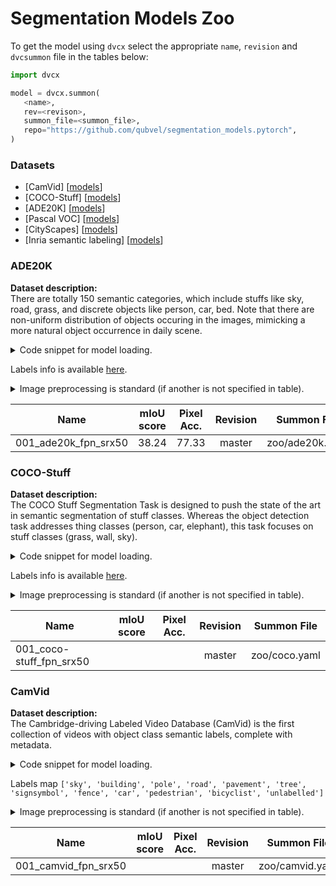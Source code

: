 # Segmentation Models Zoo

To get the model using `dvcx` select the appropriate `name`, `revision` and `dvcsummon` file in the tables below:
 ```python
import dvcx

model = dvcx.summon(
    <name>, 
    rev=<revison>, 
    summon_file=<summon_file>,
    repo="https://github.com/qubvel/segmentation_models.pytorch",
)
```


### Datasets

 - [CamVid] [[models](#camvid)]
 - [COCO-Stuff] [[models](#coco-stuff)]
 - [ADE20K] [[models](#ade20k)]
 - [Pascal VOC] [[models](#pascal-voc)]
 - [CityScapes] [[models](#cityscapes)]
 - [Inria semantic labeling] [[models](#inria)]
 
 ### ADE20K
 **Dataset description:**  
 There are totally 150 semantic categories, which include stuffs like sky, road, grass, and discrete objects like person, car, bed. Note that there are non-uniform distribution of objects occuring in the images, mimicking a more natural object occurrence in daily scene.

<details>
<summary>Code snippet for model loading.</summary>
<p>

```python
name =   # paste model name here
rev =    # paste revison here
summon_file =   # paste summon file name here
repo = "https://github.com/qubvel/segmentation_models.pytorch/"

model = dvcx.summon(name, rev=rev, repo=repo, summon_file=summon_file)
```
</p>
</details>

Labels info is available [here](https://github.com/CSAILVision/placeschallenge/blob/master/sceneparsing/objectInfo150.txt).

<details>
<summary>Image preprocessing is standard (if another is not specified in table).</summary>
<p>

```python
mean = np.array([123.67, 116.28, 103.53])
std = np.array([58.39, 57.12, 57.37])
preprocessed_image = (image - mean) / std
```
</p>
</details>

| Name                    | mIoU score | Pixel Acc\. | Revision | Summon File     |
|-------------------------|:----------:|:-----------:|:--------:|:---------------:|
| 001_ade20k\_fpn\_srx50  | 38\.24     | 77\.33      | master   | zoo/ade20k.yaml |


 ### COCO-Stuff
 **Dataset description:**  
 The COCO Stuff Segmentation Task is designed to push the state of the art in semantic segmentation of stuff classes. Whereas the object detection task addresses thing classes (person, car, elephant), this task focuses on stuff classes (grass, wall, sky).

<details>
<summary>Code snippet for model loading.</summary>
<p>

```python
name =   # paste model name here
rev =    # paste revison here
summon_file =   # paste summon file name here
repo = "https://github.com/qubvel/segmentation_models.pytorch/"

model = dvcx.summon(name, rev=rev, repo=repo, summon_file=summon_file)
```
</p>
</details>

Labels info is available [here](https://github.com/nightrome/cocostuff/blob/master/labels.md).

<details>
<summary>Image preprocessing is standard (if another is not specified in table).</summary>
<p>

```python
mean = np.array([123.67, 116.28, 103.53])
std = np.array([58.39, 57.12, 57.37])
preprocessed_image = (image - mean) / std
```
</p>
</details>

| Name                    | mIoU score | Pixel Acc\. | Revision | Summon File     |
|-------------------------|:----------:|:-----------:|:--------:|:---------------:|
| 001_coco-stuff\_fpn\_srx50  |      |       | master   | zoo/coco.yaml |


 ### CamVid
 **Dataset description:**  
 The Cambridge-driving Labeled Video Database (CamVid) is the first collection of videos with object class semantic labels, complete with metadata.

<details>
<summary>Code snippet for model loading.</summary>
<p>

```python
name =   # paste model name here
rev =    # paste revison here
summon_file =   # paste summon file name here
repo = "https://github.com/qubvel/segmentation_models.pytorch/"

model = dvcx.summon(name, rev=rev, repo=repo, summon_file=summon_file)
```
</p>
</details>

Labels map ```['sky', 'building', 'pole', 'road', 'pavement', 'tree', 'signsymbol', 'fence', 'car', 'pedestrian', 'bicyclist', 'unlabelled']```

<details>
<summary>Image preprocessing is standard (if another is not specified in table).</summary>
<p>

```python
mean = np.array([123.67, 116.28, 103.53])
std = np.array([58.39, 57.12, 57.37])
preprocessed_image = (image - mean) / std
```
</p>
</details>

| Name                    | mIoU score | Pixel Acc\. | Revision | Summon File     |
|-------------------------|:----------:|:-----------:|:--------:|:---------------:|
| 001_camvid\_fpn\_srx50  |      |       | master   | zoo/camvid.yaml |

